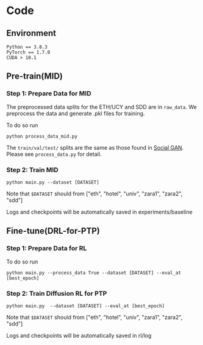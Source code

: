 # Code

## Environment
    Python == 3.8.3
    PyTorch == 1.7.0
    CUDA > 10.1

## Pre-train(MID)

### Step 1: Prepare Data for MID
The preprocessed data splits for the ETH/UCY and SDD are in ```raw_data```. We preprocess the data and generate .pkl files for training.

To do so run

```
python process_data_mid.py
```

The `train/val/test/` splits are the same as those found in [Social GAN]( https://github.com/agrimgupta92/sgan). Please see ```process_data.py``` for detail.

### Step 2: Train MID
 
 ```
 python main.py --dataset [DATASET]
 ``` 
 
 Note that ```$DATASET``` should from ["eth", "hotel", "univ", "zara1", "zara2", "sdd"]
 
Logs and checkpoints will be automatically saved in experiments/baseline

## Fine-tune(DRL-for-PTP)

### Step 1: Prepare Data for RL
To do so run

```
python main.py --process_data True --dataset [DATASET] --eval_at [best_epoch]
```


### Step 2: Train Diffusion RL for PTP
 
 ```
 python main.py  --dataset [DATASET] --eval_at [best_epoch]
 ``` 
 
 Note that ```$DATASET``` should from ["eth", "hotel", "univ", "zara1", "zara2", "sdd"]
 
Logs and checkpoints will be automatically saved in rl/log